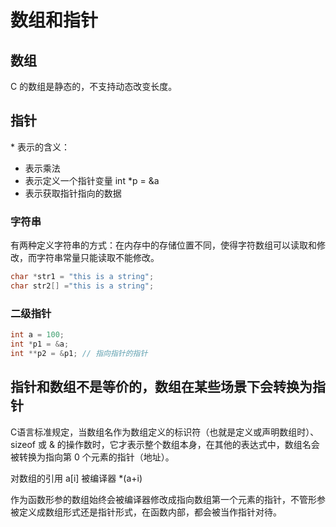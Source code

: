 # 数组和指针

## 数组

C 的数组是静态的，不支持动态改变长度。

## 指针

\* 表示的含义：

* 表示乘法
* 表示定义一个指针变量 int *p = &a
* 表示获取指针指向的数据

### 字符串

有两种定义字符串的方式：在内存中的存储位置不同，使得字符数组可以读取和修改，而字符串常量只能读取不能修改。

```c
char *str1 = "this is a string";
char str2[] ="this is a string";
```

### 二级指针

```c
int a = 100;
int *p1 = &a;
int **p2 = &p1; // 指向指针的指针
```

## 指针和数组不是等价的，数组在某些场景下会转换为指针

C语言标准规定，当数组名作为数组定义的标识符（也就是定义或声明数组时）、sizeof 或 & 的操作数时，它才表示整个数组本身，在其他的表达式中，数组名会被转换为指向第 0 个元素的指针（地址）。

对数组的引用 a[i] 被编译器 *(a+i)

作为函数形参的数组始终会被编译器修改成指向数组第一个元素的指针，不管形参被定义成数组形式还是指针形式，在函数内部，都会被当作指针对待。
